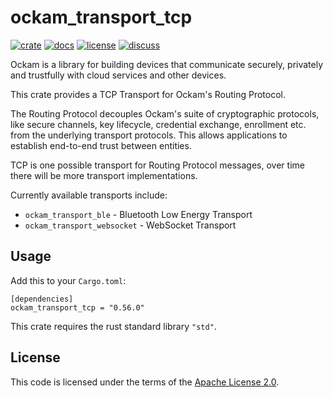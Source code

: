 # ockam_transport_tcp

[![crate][crate-image]][crate-link]
[![docs][docs-image]][docs-link]
[![license][license-image]][license-link]
[![discuss][discuss-image]][discuss-link]

Ockam is a library for building devices that communicate securely, privately
and trustfully with cloud services and other devices.

This crate provides a TCP Transport for Ockam's Routing Protocol.

The Routing Protocol decouples Ockam's suite of cryptographic protocols,
like secure channels, key lifecycle, credential exchange, enrollment etc. from
the underlying transport protocols. This allows applications to establish
end-to-end trust between entities.

TCP is one possible transport for Routing Protocol messages, over time there
will be more transport implementations.

Currently available transports include:

* `ockam_transport_ble` - Bluetooth Low Energy Transport
* `ockam_transport_websocket` - WebSocket Transport

## Usage

Add this to your `Cargo.toml`:

```
[dependencies]
ockam_transport_tcp = "0.56.0"
```

This crate requires the rust standard library `"std"`.

## License

This code is licensed under the terms of the [Apache License 2.0][license-link].

[main-ockam-crate-link]: https://crates.io/crates/ockam

[crate-image]: https://img.shields.io/crates/v/ockam_transport_tcp.svg
[crate-link]: https://crates.io/crates/ockam_transport_tcp

[docs-image]: https://docs.rs/ockam_transport_tcp/badge.svg
[docs-link]: https://docs.rs/ockam_transport_tcp

[license-image]: https://img.shields.io/badge/License-Apache%202.0-green.svg
[license-link]: https://github.com/build-trust/ockam/blob/HEAD/LICENSE

[discuss-image]: https://img.shields.io/badge/Discuss-Github%20Discussions-ff70b4.svg
[discuss-link]: https://github.com/build-trust/ockam/discussions
